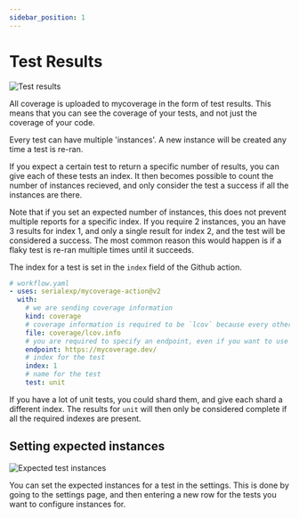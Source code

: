 ```yaml
---
sidebar_position: 1
---
```


# Test Results

![Test results](/img/features/test-results.png)

All coverage is uploaded to mycoverage in the form of test results. This means that you can see the coverage of your tests, and not just the coverage of your code.

Every test can have multiple 'instances'. A new instance will be created any time a test is re-ran.

If you expect a certain test to return a specific number of results, you can give each of these tests an index. It then becomes possible to count the number of instances recieved, and only consider the test a success if all the instances are there.

Note that if you set an expected number of instances, this does not prevent multiple reports for a specific index. If you require 2 instances, you an have 3 results for index 1, and only a single result for index 2, and the test will be considered a success. The most common reason this would happen is if a flaky test is re-ran multiple times until it succeeds.

The index for a test is set in the `index` field of the Github action.

```yaml
# workflow.yaml
- uses: serialexp/mycoverage-action@v2
  with:
    # we are sending coverage information
    kind: coverage
    # coverage information is required to be `lcov` because every other format sucks
    file: coverage/lcov.info
    # you are required to specify an endpoint, even if you want to use the global instance
    endpoint: https://mycoverage.dev/
    # index for the test
    index: 1
    # name for the test
    test: unit
```

If you have a lot of unit tests, you could shard them, and give each shard a different index. The results for `unit` will then only be considered complete if all the required indexes are present.

## Setting expected instances

![Expected test instances](/img/features/expected-test-instances.png)

You can set the expected instances for a test in the settings. This is done by going to the settings page, and then entering a new row for the tests you want to configure instances for.
